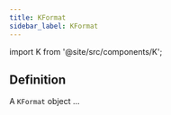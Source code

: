 ```yaml
---
title: KFormat
sidebar_label: KFormat
---
```


import K from '@site/src/components/K';

## Definition

A `KFormat` object ...